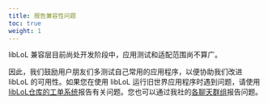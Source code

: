 ```yaml
---
title: 报告兼容性问题
toc: true
weight: 1
---
```


libLoL 兼容层目前尚处开发阶段中，应用测试和适配范围尚不算广。

因此，我们鼓励用户朋友们多测试自己常用的应用程序，以便协助我们改进 libLoL 的可用性。如果您在使用 libLoL 运行旧世界应用程序时遇到问题，请使用 [libLoL仓库的工单系统](https://github.com/AOSC-Dev/liblol/issues)报告有关问题。您也可以通过我社的[各聊天群组](https://aosc.io/zh-cn/contact/)报告问题。
